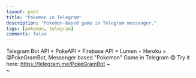 ```yaml
---
layout: post
title: "Pokemon in Telegram"
description: "Pokemon-based game in Telegram messenger."
tags: [pokemon, telegram]
comments: false
---
```


Telegram Bot API + PokeAPI + Firebase API + Lumen + Heroku = @PokeGramBot, Messenger based "Pokemon" Game in Telegram :smile:
Try it here: https://telegram.me/PokeGramBot
~           
~           
